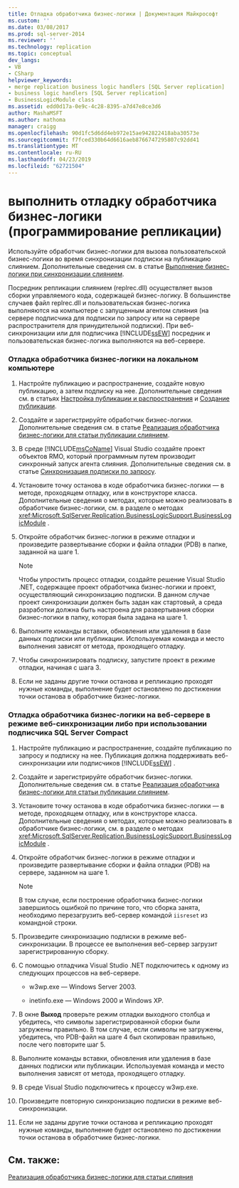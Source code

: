 ```yaml
---
title: Отладка обработчика бизнес-логики | Документация Майкрософт
ms.custom: ''
ms.date: 03/08/2017
ms.prod: sql-server-2014
ms.reviewer: ''
ms.technology: replication
ms.topic: conceptual
dev_langs:
- VB
- CSharp
helpviewer_keywords:
- merge replication business logic handlers [SQL Server replication]
- business logic handlers [SQL Server replication]
- BusinessLogicModule class
ms.assetid: edd0d17a-0e9c-4c28-8395-a7d47e8ce3d6
author: MashaMSFT
ms.author: mathoma
manager: craigg
ms.openlocfilehash: 90d1fc5d6dd4eb972e15ae942822418aba30573e
ms.sourcegitcommit: f7fced330b64d6616aeb8766747295807c92dd41
ms.translationtype: MT
ms.contentlocale: ru-RU
ms.lasthandoff: 04/23/2019
ms.locfileid: "62721504"
---
```

# <a name="debug-a-business-logic-handler-replication-programming"></a>выполнить отладку обработчика бизнес-логики (программирование репликации)
  Используйте обработчик бизнес-логики для вызова пользовательской бизнес-логики во время синхронизации подписки на публикацию слиянием. Дополнительные сведения см. в статье [Выполнение бизнес-логики при синхронизации слиянием](merge/execute-business-logic-during-merge-synchronization.md).  
  
 Посредник репликации слиянием (replrec.dll) осуществляет вызов сборки управляемого кода, содержащей бизнес-логику. В большинстве случаев файл replrec.dll и пользовательская бизнес-логика выполняются на компьютере с запущенным агентом слияния (на сервере подписчика для подписки по запросу или на сервере распространителя для принудительной подписки). При веб-синхронизации или для подписчика [!INCLUDE[ssEW](../../includes/ssew-md.md)] посредник и пользовательская бизнес-логика выполняются на веб-сервере.  
  
### <a name="to-debug-a-business-logic-handler-on-a-local-computer"></a>Отладка обработчика бизнес-логики на локальном компьютере  
  
1.  Настройте публикацию и распространение, создайте новую публикацию, а затем подписку на нее. Дополнительные сведения см. в статьях [Настройка публикации и распространения](configure-publishing-and-distribution.md) и [Создание публикации](publish/create-a-publication.md).  
  
2.  Создайте и зарегистрируйте обработчик бизнес-логики. Дополнительные сведения см. в статье [Реализация обработчика бизнес-логики для статьи публикации слиянием](implement-a-business-logic-handler-for-a-merge-article.md).  
  
3.  В среде [!INCLUDE[msCoName](../../includes/msconame-md.md)] Visual Studio создайте проект объектов RMO, который программным путем производит синхронный запуск агента слияния. Дополнительные сведения см. в статье [Синхронизация подписки по запросу](synchronize-a-pull-subscription.md).  
  
4.  Установите точку останова в коде обработчика бизнес-логики — в методе, проходящем отладку, или в конструкторе класса. Дополнительные сведения о методах, которые можно реализовать в обработчике бизнес-логики, см. в разделе о методах <xref:Microsoft.SqlServer.Replication.BusinessLogicSupport.BusinessLogicModule> .  
  
5.  Откройте обработчик бизнес-логики в режиме отладки и произведите развертывание сборки и файла отладки (PDB) в папке, заданной на шаге 1.  
  
    > [!NOTE]  
    >  Чтобы упростить процесс отладки, создайте решение Visual Studio .NET, содержащее проект обработчика бизнес-логики и проект, осуществляющий синхронизацию подписки. В данном случае проект синхронизации должен быть задан как стартовый, а среда разработки должна быть настроена для развертывания сборки бизнес-логики в папку, которая была задана на шаге 1.  
  
6.  Выполните команды вставки, обновления или удаления в базе данных подписки или публикации. Используемая команда и место выполнения зависят от метода, проходящего отладку.  
  
7.  Чтобы синхронизировать подписку, запустите проект в режиме отладки, начиная с шага 3.  
  
8.  Если не заданы другие точки останова и репликацию проходят нужные команды, выполнение будет остановлено по достижении точки останова в обработчике бизнес-логики.  
  
### <a name="to-debug-a-business-logic-handler-on-a-web-server-using-web-synchronization-or-for-a-sql-server-compact-subscriber"></a>Отладка обработчика бизнес-логики на веб-сервере в режиме веб-синхронизации либо при использовании подписчика SQL Server Compact  
  
1.  Настройте публикацию и распространение, создайте публикацию по запросу и подписку на нее. Публикация должна поддерживать веб-синхронизации или подписчиков [!INCLUDE[ssEW](../../includes/ssew-md.md)] .  
  
2.  Создайте и зарегистрируйте обработчик бизнес-логики. Дополнительные сведения см. в статье [Реализация обработчика бизнес-логики для статьи публикации слиянием](implement-a-business-logic-handler-for-a-merge-article.md).  
  
3.  Установите точку останова в коде обработчика бизнес-логики — в методе, проходящем отладку, или в конструкторе класса. Дополнительные сведения о методах, которые можно реализовать в обработчике бизнес-логики, см. в разделе о методах <xref:Microsoft.SqlServer.Replication.BusinessLogicSupport.BusinessLogicModule> .  
  
4.  Откройте обработчик бизнес-логики в режиме отладки и произведите развертывание сборки и файла отладки (PDB) на сервере, заданном на шаге 1.  
  
    > [!NOTE]  
    >  В том случае, если построение обработчика бизнес-логики завершилось ошибкой по причине того, что сборка занята, необходимо перезагрузить веб-сервер командой `iisreset` из командной строки.  
  
5.  Произведите синхронизацию подписки в режиме веб-синхронизации. В процессе ее выполнения веб-сервер загрузит зарегистрированную сборку.  
  
6.  С помощью отладчика Visual Studio .NET подключитесь к одному из следующих процессов на веб-сервере.  
  
    -   w3wp.exe — Windows Server 2003.  
  
    -   inetinfo.exe — Windows 2000 и Windows XP.  
  
7.  В окне **Выход** проверьте режим отладки выходного столбца и убедитесь, что символы зарегистрированной сборки были загружены правильно. В том случае, если символы не загружены, убедитесь, что PDB-файл на шаге 4 был скопирован правильно, после чего повторите шаг 5.  
  
8.  Выполните команды вставки, обновления или удаления в базе данных подписки или публикации. Используемая команда и место выполнения зависят от метода, проходящего отладку.  
  
9. В среде Visual Studio подключитесь к процессу w3wp.exe.  
  
10. Произведите повторную синхронизацию подписки в режиме веб-синхронизации.  
  
11. Если не заданы другие точки останова и репликацию проходят нужные команды, выполнение будет остановлено по достижении точки останова в обработчике бизнес-логики.  
  
## <a name="see-also"></a>См. также:  
 [Реализация обработчика бизнес-логики для статьи слияния](implement-a-business-logic-handler-for-a-merge-article.md)  
  
  

